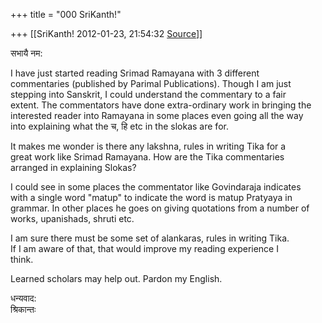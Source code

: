 +++
title = "000 SriKanth!"

+++
[[SriKanth!	2012-01-23, 21:54:32 [Source](https://groups.google.com/g/samskrita/c/WAcx9iT2TbQ)]]



सभायै नम:  
  
I have just started reading Srimad Ramayana with 3 different  
commentaries (published by Parimal Publications). Though I am just  
stepping into Sanskrit, I could understand the commentary to a fair  
extent. The commentators have done extra-ordinary work in bringing the  
interested reader into Ramayana in some places even going all the way  
into explaining what the च, हि etc in the slokas are for.  
  
It makes me wonder is there any lakshna, rules in writing Tika for a  
great work like Srimad Ramayana. How are the Tika commentaries  
arranged in explaining Slokas?  
  
I could see in some places the commentator like Govindaraja indicates  
with a single word "matup" to indicate the word is matup Pratyaya in  
grammar. In other places he goes on giving quotations from a number of  
works, upanishads, shruti etc.  
  
I am sure there must be some set of alankaras, rules in writing Tika.  
If I am aware of that, that would improve my reading experience I  
think.  
  
Learned scholars may help out. Pardon my English.  
  
धन्यवाद:  
श्रिकान्तः

